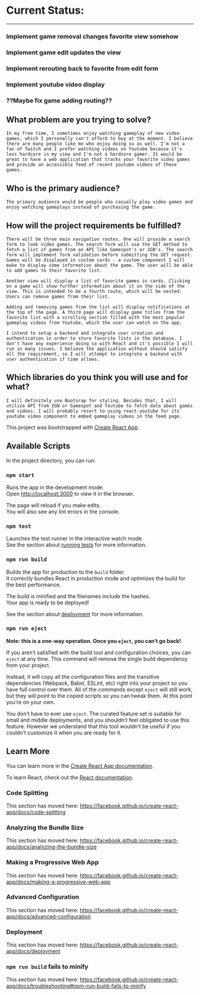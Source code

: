 # Current Status:

---
### Implement game removal changes favorite view somehow
### Implement game edit updates the view 
### Implement rerouting back to favorite from edit form
### Implement youtube video display 
### ??Maybe fix game adding routing??

## What problem are you trying to solve?
	In my free time, I sometimes enjoy watching gameplay of new video games, which I personally can't afford to buy at the moment. I believe there are many people like me who enjoy doing so as well. I'm not a fan of Twitch and I prefer watching videos on Youtube because it's less hardcore in my view and I'm not a hardcore gamer. It would be great to have a web application that tracks your favorite video games and provide an accessible feed of recent youtube videos of these games.
## Who is the primary audience?
	The primary audience would be people who casually play video games and enjoy watching gameplays instead of purchasing the game. 
## How will the project requirements be fulfilled?
	There will be three main navigation routes. One will provide a search form to look video games. The search form will use the GET method to fetch a list of games from an API like Gamespot's or IGN's. The search form will implement form validation before submitting the GET request. Games will be displayed in custom cards - a custom component I will make to display some information about the game. The user will be able to add games to their favorite list. 

	Another view will display a list of favorite games in cards. Clicking on a game will show further information about it on the side of the view. This is intended to be a fourth route, which will be nested. Users can remove games from their list. 

	Adding and removing games from the list will display notifications at the top of the page. A third page will display game titles from the favorite list with a scrolling section filled with the most popular gameplay videos from Youtube, which the user can watch on the app. 

	I intend to setup a backend and integrate user creation and authentication in order to store favorite lists in the database. I don't have any experience doing so with React and it's possible I will run in many issues. I believe the application without should satisfy all the requirement, so I will attempt to integrate a backend with user authentication if time allows.
## Which libraries do you think you will use and for what?
	I will definitely use Bootsrap for styling. Besides that, I will utilize API from IGN or Gamespot and Youtube to fetch data about games and videos. I will probably resort to using react-youtube for its youtube video component to embed gameplay videos in the feed page. 







This project was bootstrapped with [Create React App](https://github.com/facebook/create-react-app).

## Available Scripts

In the project directory, you can run:

### `npm start`

Runs the app in the development mode.<br />
Open [http://localhost:3000](http://localhost:3000) to view it in the browser.

The page will reload if you make edits.<br />
You will also see any lint errors in the console.

### `npm test`

Launches the test runner in the interactive watch mode.<br />
See the section about [running tests](https://facebook.github.io/create-react-app/docs/running-tests) for more information.

### `npm run build`

Builds the app for production to the `build` folder.<br />
It correctly bundles React in production mode and optimizes the build for the best performance.

The build is minified and the filenames include the hashes.<br />
Your app is ready to be deployed!

See the section about [deployment](https://facebook.github.io/create-react-app/docs/deployment) for more information.

### `npm run eject`

**Note: this is a one-way operation. Once you `eject`, you can’t go back!**

If you aren’t satisfied with the build tool and configuration choices, you can `eject` at any time. This command will remove the single build dependency from your project.

Instead, it will copy all the configuration files and the transitive dependencies (Webpack, Babel, ESLint, etc) right into your project so you have full control over them. All of the commands except `eject` will still work, but they will point to the copied scripts so you can tweak them. At this point you’re on your own.

You don’t have to ever use `eject`. The curated feature set is suitable for small and middle deployments, and you shouldn’t feel obligated to use this feature. However we understand that this tool wouldn’t be useful if you couldn’t customize it when you are ready for it.

## Learn More

You can learn more in the [Create React App documentation](https://facebook.github.io/create-react-app/docs/getting-started).

To learn React, check out the [React documentation](https://reactjs.org/).

### Code Splitting

This section has moved here: https://facebook.github.io/create-react-app/docs/code-splitting

### Analyzing the Bundle Size

This section has moved here: https://facebook.github.io/create-react-app/docs/analyzing-the-bundle-size

### Making a Progressive Web App

This section has moved here: https://facebook.github.io/create-react-app/docs/making-a-progressive-web-app

### Advanced Configuration

This section has moved here: https://facebook.github.io/create-react-app/docs/advanced-configuration

### Deployment

This section has moved here: https://facebook.github.io/create-react-app/docs/deployment

### `npm run build` fails to minify

This section has moved here: https://facebook.github.io/create-react-app/docs/troubleshooting#npm-run-build-fails-to-minify
